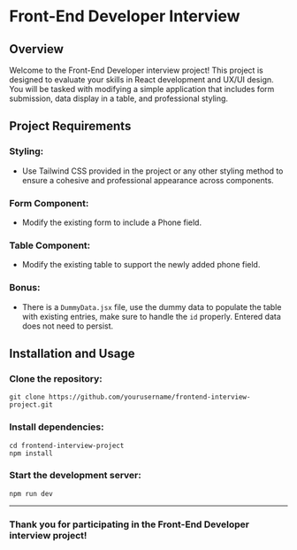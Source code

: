 # Front-End Developer Interview
## Overview
Welcome to the Front-End Developer interview project! This project is designed to evaluate your skills in React development and UX/UI design. You will be tasked with modifying a simple application that includes form submission, data display in a table, and professional styling.

## Project Requirements
### Styling:
- Use Tailwind CSS provided in the project or any other styling method to ensure a cohesive and professional appearance across components.

### Form Component:
- Modify the existing form to include a Phone field.

### Table Component:
- Modify the existing table to support the newly added phone field.

### Bonus:
- There is a `DummyData.jsx` file, use the dummy data to populate the table with existing entries, make sure to handle the `id` properly. Entered data does not need to persist.

## Installation and Usage
### Clone the repository:
```
git clone https://github.com/yourusername/frontend-interview-project.git
```
### Install dependencies:
```
cd frontend-interview-project
npm install
```
### Start the development server:
```
npm run dev
```
---
### Thank you for participating in the Front-End Developer interview project!